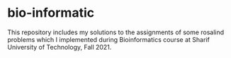 # bio-informatic

This repository includes my solutions to the assignments of some rosalind problems which I implemented during Bioinformatics course at Sharif University of Technology, Fall 2021.
